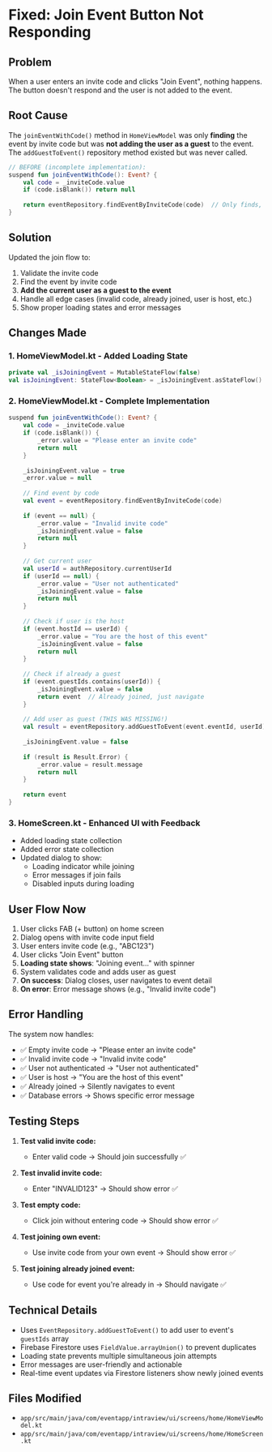 # Fixed: Join Event Button Not Responding

## Problem
When a user enters an invite code and clicks "Join Event", nothing happens. The button doesn't respond and the user is not added to the event.

## Root Cause
The `joinEventWithCode()` method in `HomeViewModel` was only **finding** the event by invite code but was **not adding the user as a guest** to the event. The `addGuestToEvent()` repository method existed but was never called.

```kotlin
// BEFORE (incomplete implementation):
suspend fun joinEventWithCode(): Event? {
    val code = _inviteCode.value
    if (code.isBlank()) return null
    
    return eventRepository.findEventByInviteCode(code)  // Only finds, doesn't join!
}
```

## Solution
Updated the join flow to:
1. Validate the invite code
2. Find the event by invite code
3. **Add the current user as a guest to the event**
4. Handle all edge cases (invalid code, already joined, user is host, etc.)
5. Show proper loading states and error messages

## Changes Made

### 1. **HomeViewModel.kt** - Added Loading State
```kotlin
private val _isJoiningEvent = MutableStateFlow(false)
val isJoiningEvent: StateFlow<Boolean> = _isJoiningEvent.asStateFlow()
```

### 2. **HomeViewModel.kt** - Complete Implementation
```kotlin
suspend fun joinEventWithCode(): Event? {
    val code = _inviteCode.value
    if (code.isBlank()) {
        _error.value = "Please enter an invite code"
        return null
    }
    
    _isJoiningEvent.value = true
    _error.value = null
    
    // Find event by code
    val event = eventRepository.findEventByInviteCode(code)
    
    if (event == null) {
        _error.value = "Invalid invite code"
        _isJoiningEvent.value = false
        return null
    }
    
    // Get current user
    val userId = authRepository.currentUserId
    if (userId == null) {
        _error.value = "User not authenticated"
        _isJoiningEvent.value = false
        return null
    }
    
    // Check if user is the host
    if (event.hostId == userId) {
        _error.value = "You are the host of this event"
        _isJoiningEvent.value = false
        return null
    }
    
    // Check if already a guest
    if (event.guestIds.contains(userId)) {
        _isJoiningEvent.value = false
        return event  // Already joined, just navigate
    }
    
    // Add user as guest (THIS WAS MISSING!)
    val result = eventRepository.addGuestToEvent(event.eventId, userId)
    
    _isJoiningEvent.value = false
    
    if (result is Result.Error) {
        _error.value = result.message
        return null
    }
    
    return event
}
```

### 3. **HomeScreen.kt** - Enhanced UI with Feedback
- Added loading state collection
- Added error state collection
- Updated dialog to show:
  - Loading indicator while joining
  - Error messages if join fails
  - Disabled inputs during loading

## User Flow Now

1. User clicks FAB (+ button) on home screen
2. Dialog opens with invite code input field
3. User enters invite code (e.g., "ABC123")
4. User clicks "Join Event" button
5. **Loading state shows**: "Joining event..." with spinner
6. System validates code and adds user as guest
7. **On success**: Dialog closes, user navigates to event detail
8. **On error**: Error message shows (e.g., "Invalid invite code")

## Error Handling

The system now handles:
- ✅ Empty invite code → "Please enter an invite code"
- ✅ Invalid invite code → "Invalid invite code"
- ✅ User not authenticated → "User not authenticated"
- ✅ User is host → "You are the host of this event"
- ✅ Already joined → Silently navigates to event
- ✅ Database errors → Shows specific error message

## Testing Steps

1. **Test valid invite code:**
   - Enter valid code → Should join successfully ✅
   
2. **Test invalid invite code:**
   - Enter "INVALID123" → Should show error ✅
   
3. **Test empty code:**
   - Click join without entering code → Should show error ✅
   
4. **Test joining own event:**
   - Use invite code from your own event → Should show error ✅
   
5. **Test joining already joined event:**
   - Use code for event you're already in → Should navigate ✅

## Technical Details

- Uses `EventRepository.addGuestToEvent()` to add user to event's `guestIds` array
- Firebase Firestore uses `FieldValue.arrayUnion()` to prevent duplicates
- Loading state prevents multiple simultaneous join attempts
- Error messages are user-friendly and actionable
- Real-time event updates via Firestore listeners show newly joined events

## Files Modified

- `app/src/main/java/com/eventapp/intraview/ui/screens/home/HomeViewModel.kt`
- `app/src/main/java/com/eventapp/intraview/ui/screens/home/HomeScreen.kt`


